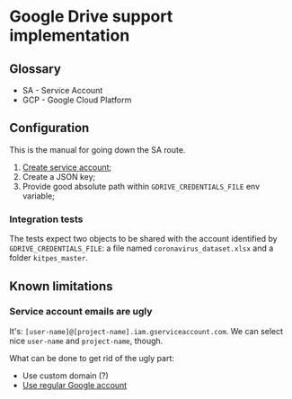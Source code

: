# Google Drive support implementation

## Glossary

* SA - Service Account
* GCP - Google Cloud Platform

## Configuration

This is the manual for going down the SA route.

1. [Create service account](https://console.cloud.google.com/iam-admin/serviceaccounts);
2. Create a JSON key;
3. Provide good absolute path within `GDRIVE_CREDENTIALS_FILE` env variable;

### Integration tests

The tests expect two objects to be shared with the account identified by `GDRIVE_CREDENTIALS_FILE`: a file named `coronavirus_dataset.xlsx` and a folder `kitpes_master`.



## Known limitations

### Service account emails are ugly

It's: `[user-name]@[project-name].iam.gserviceaccount.com`. We can select nice `user-name` and `project-name`, though. 

What can be done to get rid of the ugly part: 
* Use custom domain (?)
* [Use regular Google account](https://stackoverflow.com/questions/23246671/using-regular-google-account-as-service-account)
